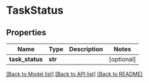 # TaskStatus

## Properties
Name | Type | Description | Notes
------------ | ------------- | ------------- | -------------
**task_status** | **str** |  | [optional] 

[[Back to Model list]](../README.md#documentation-for-models) [[Back to API list]](../README.md#documentation-for-api-endpoints) [[Back to README]](../README.md)


